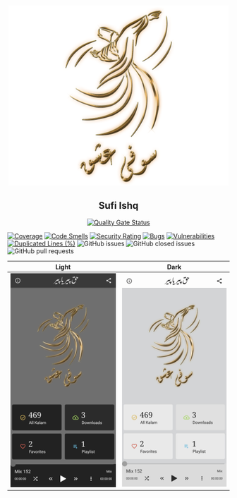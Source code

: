 <p align="center">
  <img src="app/src/main/res/drawable-xxxhdpi/logo.png" width="500" />
  <h2 align="center">Sufi Ishq</h2>
</p>

<center>
  <a href="https://sonarcloud.io/summary/new_code?id=sufiishq_sufiishq-mobile">
    <img alt="Quality Gate Status" src="https://sonarcloud.io/api/project_badges/measure?project=sufiishq_sufiishq-mobile&metric=alert_status" />
  </a>
</center>


[![Coverage](https://sonarcloud.io/api/project_badges/measure?project=sufiishq_sufiishq-mobile&metric=coverage)](https://sonarcloud.io/summary/new_code?id=sufiishq_sufiishq-mobile) [![Code Smells](https://sonarcloud.io/api/project_badges/measure?project=sufiishq_sufiishq-mobile&metric=code_smells)](https://sonarcloud.io/summary/new_code?id=sufiishq_sufiishq-mobile) [![Security Rating](https://sonarcloud.io/api/project_badges/measure?project=sufiishq_sufiishq-mobile&metric=security_rating)](https://sonarcloud.io/summary/new_code?id=sufiishq_sufiishq-mobile) [![Bugs](https://sonarcloud.io/api/project_badges/measure?project=sufiishq_sufiishq-mobile&metric=bugs)](https://sonarcloud.io/summary/new_code?id=sufiishq_sufiishq-mobile) [![Vulnerabilities](https://sonarcloud.io/api/project_badges/measure?project=sufiishq_sufiishq-mobile&metric=vulnerabilities)](https://sonarcloud.io/summary/new_code?id=sufiishq_sufiishq-mobile) [![Duplicated Lines (%)](https://sonarcloud.io/api/project_badges/measure?project=sufiishq_sufiishq-mobile&metric=duplicated_lines_density)](https://sonarcloud.io/summary/new_code?id=sufiishq_sufiishq-mobile) ![GitHub issues](https://img.shields.io/github/issues/sufiishq/sufiishq-mobile) ![GitHub closed issues](https://img.shields.io/github/issues-closed/sufiishq/sufiishq-mobile) ![GitHub pull requests](https://img.shields.io/github/issues-pr/sufiishq/sufiishq-mobile)




| Light | Dark |
|-------|------|
|![](.github/screenshot_dark.jpg)|![](.github/screenshot_light.jpg)